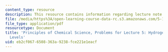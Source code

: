 ```yaml
---
content_type: resource
description: This resource contains information regarding lecture note 5 problems.
file: /media/https%3A/open-learning-course-data-rc.s3.amazonaws.com/5-111sc-principles-of-chemical-science-fall-2014/eb2cf0676508363a9238fce221e1eacf_MIT5_111F14_Lec05Prob.pdf
file_type: application/pdf
resourcetype: Document
title: 'Principles of Chemical Science, Problems for Lecture 5: Hydrogen Atom Energy
  Levels'
uid: eb2cf067-6508-363a-9238-fce221e1eacf
---
```

